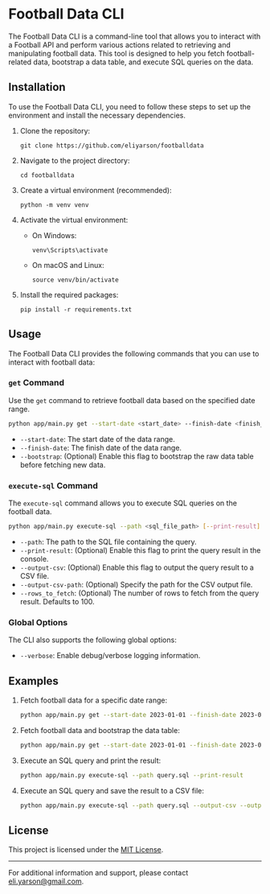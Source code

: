 # Football Data CLI

The Football Data CLI is a command-line tool that allows you to interact with a Football API and perform various actions related to retrieving and manipulating football data. This tool is designed to help you fetch football-related data, bootstrap a data table, and execute SQL queries on the data.

## Installation

To use the Football Data CLI, you need to follow these steps to set up the environment and install the necessary dependencies.

1. Clone the repository:
   ```
   git clone https://github.com/eliyarson/footballdata
   ```

2. Navigate to the project directory:
   ```
   cd footballdata
   ```

3. Create a virtual environment (recommended):
   ```
   python -m venv venv
   ```

4. Activate the virtual environment:
   - On Windows:
     ```
     venv\Scripts\activate
     ```
   - On macOS and Linux:
     ```
     source venv/bin/activate
     ```

5. Install the required packages:
   ```
   pip install -r requirements.txt
   ```

## Usage

The Football Data CLI provides the following commands that you can use to interact with football data:

### `get` Command

Use the `get` command to retrieve football data based on the specified date range.

```bash
python app/main.py get --start-date <start_date> --finish-date <finish_date> [--bootstrap]
```

- `--start-date`: The start date of the data range.
- `--finish-date`: The finish date of the data range.
- `--bootstrap`: (Optional) Enable this flag to bootstrap the raw data table before fetching new data.

### `execute-sql` Command

The `execute-sql` command allows you to execute SQL queries on the football data.

```bash
python app/main.py execute-sql --path <sql_file_path> [--print-result] [--output-csv] [--output-csv-path <output_csv_path>] [--rows_to_fetch <num_rows>]
```

- `--path`: The path to the SQL file containing the query.
- `--print-result`: (Optional) Enable this flag to print the query result in the console.
- `--output-csv`: (Optional) Enable this flag to output the query result to a CSV file.
- `--output-csv-path`: (Optional) Specify the path for the CSV output file.
- `--rows_to_fetch`: (Optional) The number of rows to fetch from the query result. Defaults to 100.

### Global Options

The CLI also supports the following global options:

- `--verbose`: Enable debug/verbose logging information.

## Examples

1. Fetch football data for a specific date range:
   ```bash
   python app/main.py get --start-date 2023-01-01 --finish-date 2023-08-01
   ```

2. Fetch football data and bootstrap the data table:
   ```bash
   python app/main.py get --start-date 2023-01-01 --finish-date 2023-08-01 --bootstrap
   ```

3. Execute an SQL query and print the result:
   ```bash
   python app/main.py execute-sql --path query.sql --print-result
   ```

4. Execute an SQL query and save the result to a CSV file:
   ```bash
   python app/main.py execute-sql --path query.sql --output-csv --output-csv-path result.csv
   ```

## License

This project is licensed under the [MIT License](LICENSE).

---

For additional information and support, please contact [eli.yarson@gmail.com](mailto:eli.yarson@gmail.com).